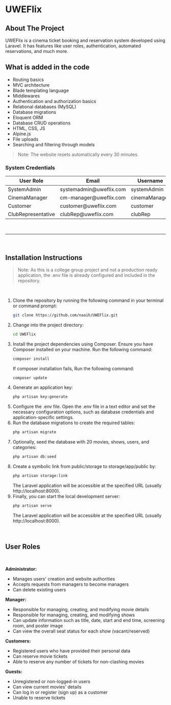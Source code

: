 # UWEFlix

## About The Project

UWEFlix is a cinema ticket booking and reservation system developed using Laravel. It has features like user roles, authentication, automated reservations, and much more.

## What is added in the code

-   Routing basics
-   MVC architecture
-   Blade templating language
-   Middlewares
-   Authentication and authorization basics
-   Relational databases (MySQL)
-   Database migrations
-   Eloquent ORM
-   Database CRUD operations
-   HTML, CSS, JS
-   Alpine.js
-   File uploads
-   Searching and filtering through models

> Note: The website resets automatically every 30 minutes.

### System Credentials

| User Role               | Email                           | Username      | Password        |
| ------------------ | ------------------------------- | ------------- | --------------- |
| SystemAdmin        | systemadmin&#64;uweflix&#46;com | systemAdmin   | adminpass       |
| CinemaManager      | cm-manager&#64;uweflix&#46;com  | cinemaManager | cm_managerpass  |
| Customer           | customer&#64;uweflix&#46;com    | customer      | customerpass    |
| ClubRepresentative | clubRep&#64;uweflix&#46;com     | clubRep       | clubpass        |

<br>

---

<br>

## Installation Instructions

> Note: As this is a college group project and not a production ready application, the .env file is already configured and included in the repository.

<br>

1. Clone the repository by running the following command in your terminal or command prompt:
    ```bash
    git clone https://github.com/naaih/UWEFlix.git
    ```
2. Change into the project directory:
    ```bash
    cd UWEFlix
    ```
3. Install the project dependencies using Composer. Ensure you have Composer installed on your machine. Run the following command:
    ```bash
    composer install
    ```
   If composer installation fails, Run the following command:
    ```bash
    composer update
    ```
4. Generate an application key:
    ```bash
    php artisan key:generate
    ```
5. Configure the .env file. Open the .env file in a text editor and set the necessary configuration options, such as database credentials and application-specific settings.
6. Run the database migrations to create the required tables:
    ```bash
    php artisan migrate
    ```
7. Optionally, seed the database with 20 movies, shows, users, and categories:
    ```bash
    php artisan db:seed
    ```
8. Create a symbolic link from public/storage to storage/app/public by:
    ```bash
    php artisan storage:link
    ```
    The Laravel application will be accessible at the specified URL (usually http://localhost:8000).
9. Finally, you can start the local development server:
    ```bash
    php artisan serve
    ```
    The Laravel application will be accessible at the specified URL (usually http://localhost:8000).
   
<br>

## User Roles

<br>

**Administrator:**

-   Manages users' creation and website authorities
-   Accepts requests from managers to become managers
-   Can delete existing users

**Manager:**

-   Responsible for managing, creating, and modifying movie details
-   Responsible for managing, creating, and modifying shows
-   Can update information such as title, date, start and end time, screening room, and poster image
-   Can view the overall seat status for each show (vacant/reserved)

**Customers:**

-   Registered users who have provided their personal data
-   Can reserve movie tickets
-   Able to reserve any number of tickets for non-clashing movies

**Guests:**

-   Unregistered or non-logged-in users
-   Can view current movies' details
-   Can log in or register (sign up) as a customer
-   Unable to reserve tickets

